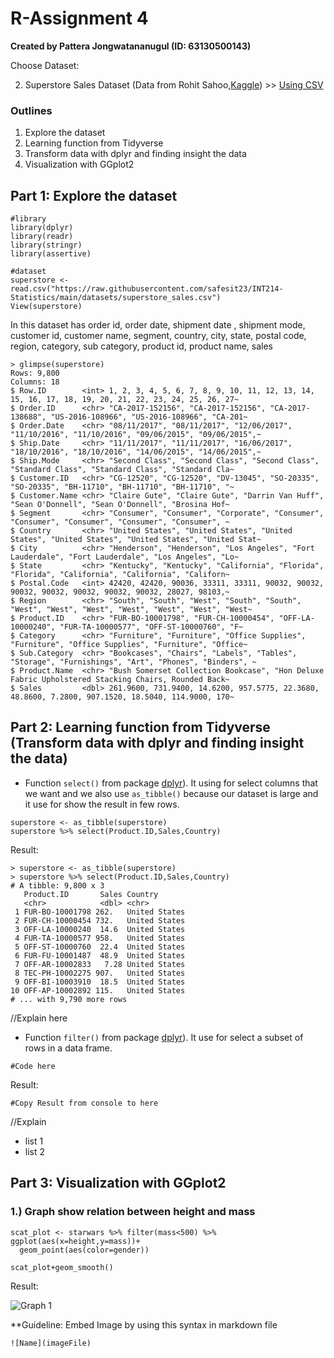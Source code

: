 # R-Assignment 4

**Created by Pattera Jongwatananugul (ID: 63130500143)**

Choose Dataset:

2. Superstore Sales Dataset (Data from Rohit Sahoo,[Kaggle](https://www.kaggle.com/rohitsahoo/sales-forecasting)) >> [Using CSV](https://raw.githubusercontent.com/safesit23/INT214-Statistics/main/datasets/superstore_sales.csv)


### Outlines
1. Explore the dataset
2. Learning function from Tidyverse
3. Transform data with dplyr and finding insight the data
4. Visualization with GGplot2

## Part 1: Explore the dataset

```
#library
library(dplyr)
library(readr)      
library(stringr)    
library(assertive)

#dataset
superstore <- read.csv("https://raw.githubusercontent.com/safesit23/INT214-Statistics/main/datasets/superstore_sales.csv")
View(superstore)
```

In this dataset has 
order id,
order date,
shipment date ,
shipment mode,
customer id,
customer name,
segment,
country,
city,
state,
postal code,
region,
category,
sub category,
product id,
product name,
sales
```
> glimpse(superstore)
Rows: 9,800
Columns: 18
$ Row.ID        <int> 1, 2, 3, 4, 5, 6, 7, 8, 9, 10, 11, 12, 13, 14, 15, 16, 17, 18, 19, 20, 21, 22, 23, 24, 25, 26, 27~
$ Order.ID      <chr> "CA-2017-152156", "CA-2017-152156", "CA-2017-138688", "US-2016-108966", "US-2016-108966", "CA-201~
$ Order.Date    <chr> "08/11/2017", "08/11/2017", "12/06/2017", "11/10/2016", "11/10/2016", "09/06/2015", "09/06/2015",~
$ Ship.Date     <chr> "11/11/2017", "11/11/2017", "16/06/2017", "18/10/2016", "18/10/2016", "14/06/2015", "14/06/2015",~
$ Ship.Mode     <chr> "Second Class", "Second Class", "Second Class", "Standard Class", "Standard Class", "Standard Cla~
$ Customer.ID   <chr> "CG-12520", "CG-12520", "DV-13045", "SO-20335", "SO-20335", "BH-11710", "BH-11710", "BH-11710", "~
$ Customer.Name <chr> "Claire Gute", "Claire Gute", "Darrin Van Huff", "Sean O'Donnell", "Sean O'Donnell", "Brosina Hof~
$ Segment       <chr> "Consumer", "Consumer", "Corporate", "Consumer", "Consumer", "Consumer", "Consumer", "Consumer", ~
$ Country       <chr> "United States", "United States", "United States", "United States", "United States", "United Stat~
$ City          <chr> "Henderson", "Henderson", "Los Angeles", "Fort Lauderdale", "Fort Lauderdale", "Los Angeles", "Lo~
$ State         <chr> "Kentucky", "Kentucky", "California", "Florida", "Florida", "California", "California", "Californ~
$ Postal.Code   <int> 42420, 42420, 90036, 33311, 33311, 90032, 90032, 90032, 90032, 90032, 90032, 90032, 28027, 98103,~
$ Region        <chr> "South", "South", "West", "South", "South", "West", "West", "West", "West", "West", "West", "West~
$ Product.ID    <chr> "FUR-BO-10001798", "FUR-CH-10000454", "OFF-LA-10000240", "FUR-TA-10000577", "OFF-ST-10000760", "F~
$ Category      <chr> "Furniture", "Furniture", "Office Supplies", "Furniture", "Office Supplies", "Furniture", "Office~
$ Sub.Category  <chr> "Bookcases", "Chairs", "Labels", "Tables", "Storage", "Furnishings", "Art", "Phones", "Binders", ~
$ Product.Name  <chr> "Bush Somerset Collection Bookcase", "Hon Deluxe Fabric Upholstered Stacking Chairs, Rounded Back~
$ Sales         <dbl> 261.9600, 731.9400, 14.6200, 957.5775, 22.3680, 48.8600, 7.2800, 907.1520, 18.5040, 114.9000, 170~

```

## Part 2: Learning function from Tidyverse (Transform data with dplyr and finding insight the data)

- Function `select()` from package [dplyr](https://dplyr.tidyverse.org/articles/dplyr.html#select-columns-with-select)). It using for select columns that we want and we also use `as_tibble()` because our dataset is large and it use for show the result in few rows.

```
superstore <- as_tibble(superstore)
superstore %>% select(Product.ID,Sales,Country)
```
Result:

```
> superstore <- as_tibble(superstore)
> superstore %>% select(Product.ID,Sales,Country)
# A tibble: 9,800 x 3
   Product.ID       Sales Country      
   <chr>            <dbl> <chr>        
 1 FUR-BO-10001798 262.   United States
 2 FUR-CH-10000454 732.   United States
 3 OFF-LA-10000240  14.6  United States
 4 FUR-TA-10000577 958.   United States
 5 OFF-ST-10000760  22.4  United States
 6 FUR-FU-10001487  48.9  United States
 7 OFF-AR-10002833   7.28 United States
 8 TEC-PH-10002275 907.   United States
 9 OFF-BI-10003910  18.5  United States
10 OFF-AP-10002892 115.   United States
# ... with 9,790 more rows
```

//Explain here

- Function `filter()` from package [dplyr](https://dplyr.tidyverse.org/articles/dplyr.html#filter-rows-with-filter-)). It use for select a subset of rows in a data frame. 

```
#Code here
```

Result:

```
#Copy Result from console to here
```
//Explain

- list 1
- list 2

## Part 3: Visualization with GGplot2
### 1.) Graph show relation between height and mass
```
scat_plot <- starwars %>% filter(mass<500) %>% ggplot(aes(x=height,y=mass))+
  geom_point(aes(color=gender))

scat_plot+geom_smooth()
```
Result:

![Graph 1](graph1.png)

**Guideline:
Embed Image by using this syntax in markdown file
````
![Name](imageFile)
````
